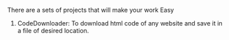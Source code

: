 There are a sets of projects that will make your work Easy

1. CodeDownloader: To download html code of any website and save it in a file of desired location.
